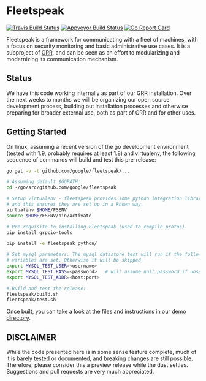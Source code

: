 # Fleetspeak

[![Travis Build Status](https://travis-ci.org/google/fleetspeak.svg?branch=master)](https://travis-ci.org/google/fleetspeak)
[![Appveyor Build Status](https://ci.appveyor.com/api/projects/status/xljdh8ka2qcy57xu?svg=true)](https://ci.appveyor.com/project/fleetspeak/fleetspeak)
[![Go Report Card](https://goreportcard.com/badge/github.com/google/fleetspeak)](https://goreportcard.com/report/github.com/google/fleetspeak)

Fleetspeak is a framework for communicating with a fleet of machines, with a
focus on security monitoring and basic administrative use cases.  It is a
subproject of [GRR](https://github.com/google/grr/blob/master/README.md), and
can be seen as an effort to modularizing and modernizing its communication
mechanism.

## Status

We have this code working internally as part of our GRR installation. Over the
next weeks to months we will be organizing our open source development process,
building out installation processes and otherwise preparing for broader external
use, both as part of GRR and for other uses.

## Getting Started
On linux, assuming a recent version of the go development environment (tested
with 1.9, probably requires at least 1.8) and virtualenv, the following sequence
of commands will build and test this pre-release:

```bash
go get -v -t github.com/google/fleetspeak/...

# Assuming default $GOPATH:
cd ~/go/src/github.com/google/fleetspeak

# Setup virtualenv - fleetspeak provides some python integration libraries,
# and this ensures they are set up in a known way.
virtualenv $HOME/FSENV
source $HOME/FSENV/bin/activate

# Pre-requisite to installing Fleetspeak (used to compile protos).
pip install grpcio-tools

pip install -e fleetspeak_python/

# Set mysql parameters. The mysql datastore test will run if the following environment
# variables are set. Otherwise it will be skipped.
export MYSQL_TEST_USER=<username>
export MYSQL_TEST_PASS=<password>   # will assume null password if unset.
export MYSQL_TEST_ADDR=<host:port>

# Build and test the release:
fleetspeak/build.sh
fleetspeak/test.sh
```

Once built, you can take a look at the files and instructions in our
[demo directory](https://github.com/google/fleetspeak/tree/master/fleetspeak/src/demo).

## DISCLAIMER

While the code presented here is in some sense feature complete, much of it is
barely tested or documented, and breaking changes are still possible.
Therefore, please consider this a preview release while the dust settles.
Suggestions and pull requests are very much appreciated.
